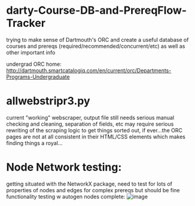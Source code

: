 # darty-Course-DB-and-PrereqFlow-Tracker

trying to make sense of Dartmouth's ORC and create a useful database of courses and prereqs (required/recommended/concurrent/etc) as well as other important info

undergrad ORC home: http://dartmouth.smartcatalogiq.com/en/current/orc/Departments-Programs-Undergraduate

# allwebstripr3.py 
current "working" webscraper, output file still needs serious manual checking and cleaning, separation of fields, etc
may require serious rewriting of the scraping logic to get things sorted out, if ever...the ORC pages are not at all consistent in their HTML/CSS elements which makes finding things a royal...

# Node Network testing:
getting situated with the NetworkX package, need to test for lots of properties of nodes and edges for complex prereqs but should be fine
functionality testing w autogen nodes complete:
![image](https://user-images.githubusercontent.com/87039043/174941663-25838a5b-5643-408c-bc08-2caaab3e22f3.png)

